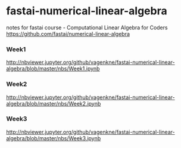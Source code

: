 # fastai-numerical-linear-algebra
notes for fastai course - Computational Linear Algebra for Coders
https://github.com/fastai/numerical-linear-algebra

### Week1
http://nbviewer.jupyter.org/github/vagenkne/fastai-numerical-linear-algebra/blob/master/nbs/Week1.ipynb

### Week2
http://nbviewer.jupyter.org/github/vagenkne/fastai-numerical-linear-algebra/blob/master/nbs/Week2.ipynb

### Week3
http://nbviewer.jupyter.org/github/vagenkne/fastai-numerical-linear-algebra/blob/master/nbs/Week3.ipynb